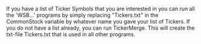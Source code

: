 If you have a list of Ticker Symbols that you are interested in you can run all the 'WSB...' programs by simply replacing "Tickers.txt" in the CommonStock variable by whatever name you gave your list of Tickers. If you do not have a list already, you can run TickerMerge. This will create the txt-file Tickers.txt that is used in all other programs.
